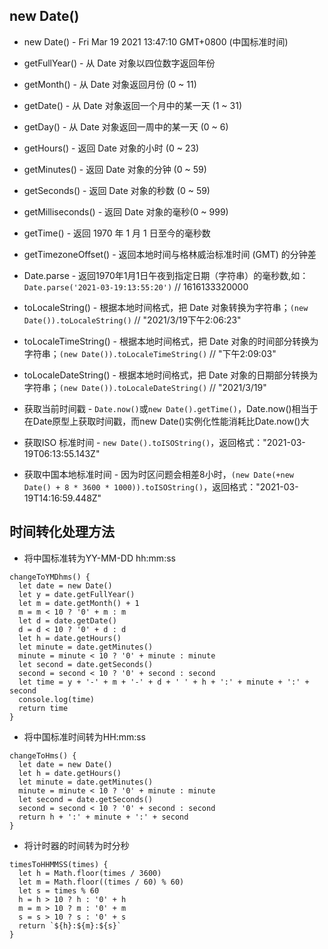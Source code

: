 ## new Date()
  - new Date() - Fri Mar 19 2021 13:47:10 GMT+0800 (中国标准时间)

  - getFullYear() - 从 Date 对象以四位数字返回年份

  - getMonth() - 从 Date 对象返回月份 (0 ~ 11)

  - getDate() - 从 Date 对象返回一个月中的某一天 (1 ~ 31)

  - getDay() - 从 Date 对象返回一周中的某一天 (0 ~ 6)

  - getHours() - 返回 Date 对象的小时 (0 ~ 23)

  - getMinutes() - 返回 Date 对象的分钟 (0 ~ 59)

  - getSeconds() - 返回 Date 对象的秒数 (0 ~ 59)

  - getMilliseconds() - 返回 Date 对象的毫秒(0 ~ 999)

  - getTime() - 返回 1970 年 1 月 1 日至今的毫秒数

  - getTimezoneOffset() - 返回本地时间与格林威治标准时间 (GMT) 的分钟差

  - Date.parse - 返回1970年1月1日午夜到指定日期（字符串）的毫秒数,如：`Date.parse('2021-03-19:13:55:20')` // 1616133320000

  - toLocaleString() - 根据本地时间格式，把 Date 对象转换为字符串；`(new Date()).toLocaleString()` // "2021/3/19下午2:06:23"

  - toLocaleTimeString() - 根据本地时间格式，把 Date 对象的时间部分转换为字符串；`(new Date()).toLocaleTimeString()` // "下午2:09:03"

  - toLocaleDateString() - 根据本地时间格式，把 Date 对象的日期部分转换为字符串；`(new Date()).toLocaleDateString()` // "2021/3/19"

  - 获取当前时间戳 - `Date.now()`或`new Date().getTime()`，Date.now()相当于在Date原型上获取时间戳，而new Date()实例化性能消耗比Date.now()大

  - 获取ISO 标准时间 - `new Date().toISOString()`，返回格式："2021-03-19T06:13:55.143Z"

  - 获取中国本地标准时间 - 因为时区问题会相差8小时，`(new Date(+new Date() + 8 * 3600 * 1000)).toISOString()`，返回格式："2021-03-19T14:16:59.448Z"

## 时间转化处理方法

  - 将中国标准转为YY-MM-DD hh:mm:ss
  ```
  changeToYMDhms() {
    let date = new Date()
    let y = date.getFullYear()
    let m = date.getMonth() + 1
    m = m < 10 ? '0' + m : m
    let d = date.getDate()
    d = d < 10 ? '0' + d : d
    let h = date.getHours()
    let minute = date.getMinutes()
    minute = minute < 10 ? '0' + minute : minute
    let second = date.getSeconds()
    second = second < 10 ? '0' + second : second
    let time = y + '-' + m + '-' + d + ' ' + h + ':' + minute + ':' + second
    console.log(time)
    return time
  }
  ```

  - 将中国标准时间转为HH:mm:ss
  ```
  changeToHms() {
    let date = new Date()
    let h = date.getHours()
    let minute = date.getMinutes()
    minute = minute < 10 ? '0' + minute : minute
    let second = date.getSeconds()
    second = second < 10 ? '0' + second : second
    return h + ':' + minute + ':' + second
  }
  ```

  - 将计时器的时间转为时分秒
  ```
  timesToHHMMSS(times) {
    let h = Math.floor(times / 3600)
    let m = Math.floor((times / 60) % 60)
    let s = times % 60
    h = h > 10 ? h : '0' + h
    m = m > 10 ? m : '0' + m
    s = s > 10 ? s : '0' + s
    return `${h}:${m}:${s}`
  }
  ```